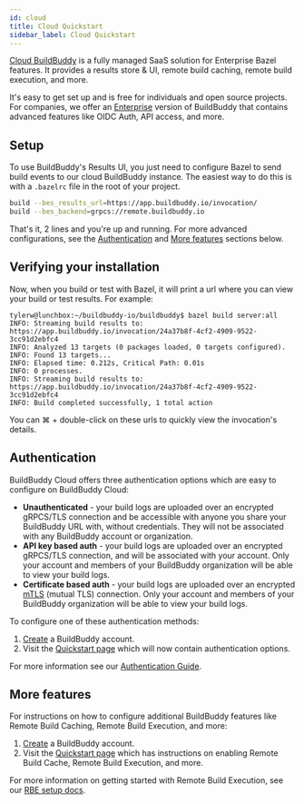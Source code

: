 ```yaml
---
id: cloud
title: Cloud Quickstart
sidebar_label: Cloud Quickstart
---
```


[Cloud BuildBuddy](https://app.buildbuddy.io/) is a fully managed SaaS solution for Enterprise Bazel features. It provides a results store & UI, remote build caching, remote build execution, and more.

It's easy to get set up and is free for individuals and open source projects. For companies, we offer an [Enterprise](enterprise.md) version of BuildBuddy that contains advanced features like OIDC Auth, API access, and more.

## Setup

To use BuildBuddy's Results UI, you just need to configure Bazel to send build events to our cloud BuildBuddy instance. The easiest way to do this is with a `.bazelrc` file in the root of your project.

```bash title=".bazelrc"
build --bes_results_url=https://app.buildbuddy.io/invocation/
build --bes_backend=grpcs://remote.buildbuddy.io
```

That's it, 2 lines and you're up and running. For more advanced configurations, see the [Authentication](#authentication) and [More features](#more-features) sections below.

## Verifying your installation

Now, when you build or test with Bazel, it will print a url where you can view your build or test results. For example:

```shellsession
tylerw@lunchbox:~/buildbuddy-io/buildbuddy$ bazel build server:all
INFO: Streaming build results to: https://app.buildbuddy.io/invocation/24a37b8f-4cf2-4909-9522-3cc91d2ebfc4
INFO: Analyzed 13 targets (0 packages loaded, 0 targets configured).
INFO: Found 13 targets...
INFO: Elapsed time: 0.212s, Critical Path: 0.01s
INFO: 0 processes.
INFO: Streaming build results to: https://app.buildbuddy.io/invocation/24a37b8f-4cf2-4909-9522-3cc91d2ebfc4
INFO: Build completed successfully, 1 total action
```

You can ⌘ + double-click on these urls to quickly view the invocation's details.

## Authentication

BuildBuddy Cloud offers three authentication options which are easy to configure on BuildBuddy Cloud:

- **Unauthenticated** - your build logs are uploaded over an encrypted gRPCS/TLS connection and be accessible with anyone you share your BuildBuddy URL with, without credentials. They will not be associated with any BuildBuddy account or organization.
- **API key based auth** - your build logs are uploaded over an encrypted gRPCS/TLS connection, and will be associated with your account. Only your account and members of your BuildBuddy organization will be able to view your build logs.
- **Certificate based auth** - your build logs are uploaded over an encrypted [mTLS](https://en.wikipedia.org/wiki/Mutual_authentication) (mutual TLS) connection. Only your account and members of your BuildBuddy organization will be able to view your build logs.

To configure one of these authentication methods:

1. [Create](https://app.buildbuddy.io/) a BuildBuddy account.
1. Visit the [Quickstart page](https://app.buildbuddy.io/docs/setup) which will now contain authentication options.

For more information see our [Authentication Guide](guide-auth.md).

## More features

For instructions on how to configure additional BuildBuddy features like Remote Build Caching, Remote Build Execution, and more:

1. [Create](https://app.buildbuddy.io/) a BuildBuddy account.
1. Visit the [Quickstart page](https://app.buildbuddy.io/docs/setup) which has instructions on enabling Remote Build Cache, Remote Build Execution, and more.

For more information on getting started with Remote Build Execution, see our [RBE setup docs](rbe-setup.md).
